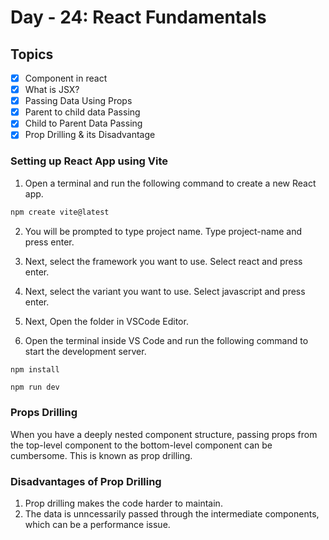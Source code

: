 # Day - 24: React Fundamentals

## Topics

-[x] Component in react  
-[x] What is JSX?  
-[x] Passing Data Using Props  
-[x] Parent to child data Passing  
-[x] Child to Parent Data Passing  
-[x] Prop Drilling & its Disadvantage

### Setting up React App using Vite

1. Open a terminal and run the following command to create a new React app.

```bash
npm create vite@latest
```

2. You will be prompted to type project name. Type project-name and press enter.

3. Next, select the framework you want to use. Select react and press enter.

4. Next, select the variant you want to use. Select javascript and press enter.

5. Next, Open the folder in VSCode Editor.

6. Open the terminal inside VS Code and run the following command to start the development server.

```bash
npm install
```

```
npm run dev
```

### Props Drilling

When you have a deeply nested component structure, passing props from the top-level component to the bottom-level component can be cumbersome. This is known as prop drilling.

### Disadvantages of Prop Drilling

1. Prop drilling makes the code harder to maintain.
2. The data is unncessarily passed through the intermediate components, which can be a performance issue.
